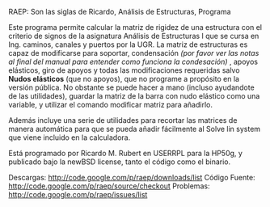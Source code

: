 RAEP: Son las siglas de Ricardo, Análisis de Estructuras, Programa

Este programa permite calcular la matriz de rigidez de una estructura con el criterio de signos de la asignatura Análisis de Estructuras I que se cursa en Ing. caminos, canales y puertos por la UGR. La matriz de estructuras es capaz de modificarse para soportar, condensación _(por favor ver las notas al final del manual para entender como funciona la condesación)_ , apoyos elásticos, giro de apoyos y todas las modificaciones requeridas salvo **Nudos elásticos** (que no apoyos), que no programe a propósito en la versión pública. No obstante se puede hacer a mano (incluso ayudandote de las utilidades), guardar la matriz de la barra con nudo elástico como una variable, y utilizar el comando modificar matriz para añadirlo.

Además incluye una serie de utilidades para recortar las matrices de manera automática para que se pueda añadir fácilmente al Solve lin system que viene incluido en la calculadora.

Está programado por Ricardo M. Rubert en USERRPL para la HP50g, y publicado bajo la newBSD license, tanto el código como el binario.

Descargas: http://code.google.com/p/raep/downloads/list
Código Fuente: http://code.google.com/p/raep/source/checkout
Problemas: http://code.google.com/p/raep/issues/list